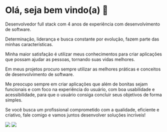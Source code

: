 # Olá, seja bem vindo(a) 👋

<p>
 Desenvolvedor full stack com 4 anos de experiência com desenvolvimento de software.

Determinação, liderança e busca constante por evolução, fazem parte das minhas características.

Minha maior satisfação é utilizar meus conhecimentos para criar aplicações que possam ajudar as pessoas, tornando suas vidas melhores.

Em meus projetos procuro sempre utilizar as melhores práticas e conceitos de desenvolvimento de software. 

Me preocupo sempre em criar aplicações que além de bonitas sejam funcionais e com foco na experiência do usuário, com boa usabilidade e acessibilidade, para que o usuário consiga concluir seus objetivos de forma simples.

Se você busca um profissional comprometido com a qualidade, eficiente e criativo, fale comigo e vamos juntos desenvolver soluções incríveis!
</p>

<div>  
  <a href="https://www.linkedin.com/in/leandroolopes/" target="_blank"><img src="https://img.shields.io/badge/-LinkedIn-%230077B5?style=for-the-badge&logo=linkedin&logoColor=white" target="_blank"></a> 
 <a href = "mailto:contato.leandrolopes@outlook.com"><img src="https://img.shields.io/badge/email-1a1a1a?style=for-the-badge&logo=microsoft&logoColor=white" target="_blank"></a>
 </div>
 <br>
